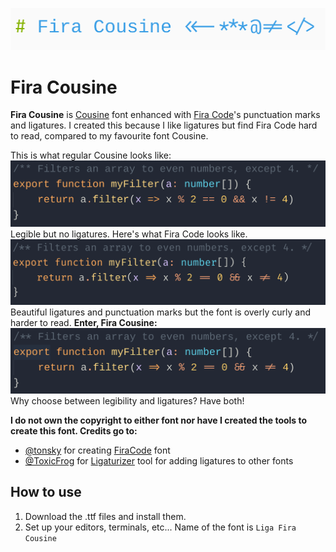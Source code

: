 ![Fira Cousine](images/title.png)

# Fira Cousine

**Fira Cousine** is [Cousine](https://fonts.google.com/specimen/Cousine) font enhanced with [Fira Code](https://github.com/tonsky/FiraCode)'s punctuation marks and ligatures. I created this because I like ligatures but find Fira Code hard to read, compared to my favourite font Cousine.

This is what regular Cousine looks like:
![Cousine](images/cousine.png)
Legible but no ligatures. Here's what Fira Code looks like.
![Fira](images/fira.png)
Beautiful ligatures and punctuation marks but the font is overly curly and harder to read.
**Enter, Fira Cousine:**
![FiraCousine](./images/firacousine.png)
Why choose between legibility and ligatures? Have both!

**I do not own the copyright to either font nor have I created the tools to create this font. Credits go to:**
 - [@tonsky](https://github.com/tonsky) for creating [FiraCode](https://github.com/tonsky/FiraCode) font
 - [@ToxicFrog](https://github.com/ToxicFrog) for [Ligaturizer](https://github.com/ToxicFrog/Ligaturizer) tool for adding ligatures to other fonts

## How to use

1. Download the .ttf files and install them.
1. Set up your editors, terminals, etc... Name of the font is `Liga Fira Cousine`